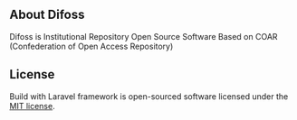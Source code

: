 ## About Difoss

Difoss is Institutional Repository Open Source Software Based on COAR (Confederation of Open Access Repository)

## License

Build with Laravel framework is open-sourced software licensed under the [MIT license](https://opensource.org/licenses/MIT).
